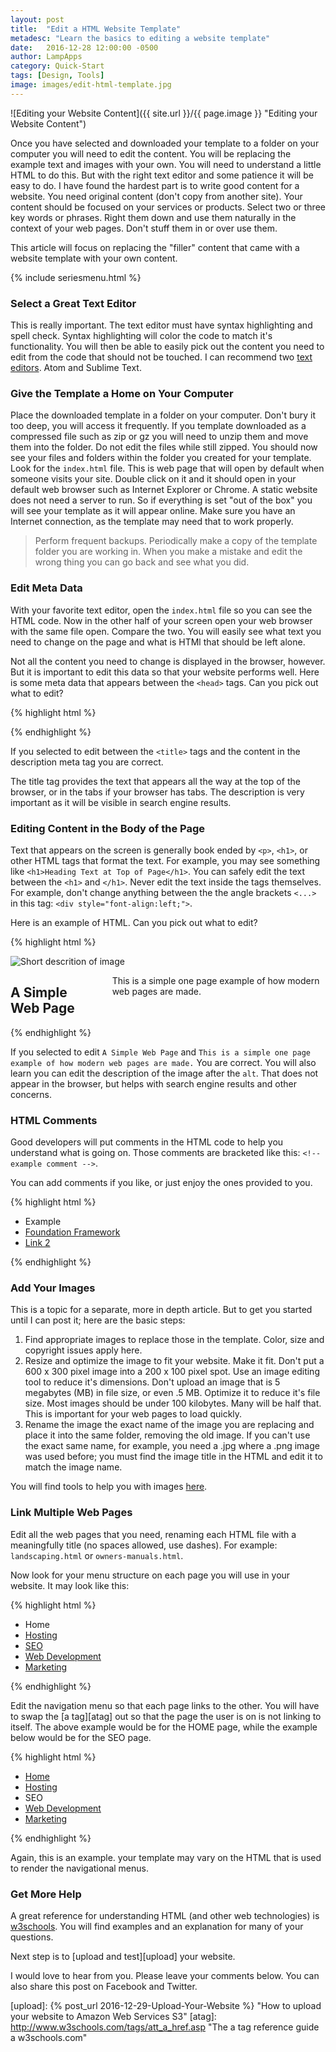 ```yaml
---
layout: post
title:  "Edit a HTML Website Template"
metadesc: "Learn the basics to editing a website template"
date:   2016-12-28 12:00:00 -0500
author: LampApps
category: Quick-Start
tags: [Design, Tools]
image: images/edit-html-template.jpg
---
```


![Editing your Website Content]({{ site.url }}/{{ page.image }} "Editing your Website Content")

Once you have selected and downloaded your template to a folder on your computer you will need to edit the content. You will be replacing the example text and images with your own. You will need to understand a little HTML to do this. But with the right text editor and some patience it will be easy to do. I have found the hardest part is to write good content for a website. You need original content (don't copy from another site). Your content should be focused on your services or products. Select two or three key words or phrases. Right them down and use them naturally in the context of your web pages. Don't stuff them in or over use them.

This article will focus on replacing the "filler" content that came with a website template with your own content.

<!--more-->

{% include seriesmenu.html %}

### Select a Great Text Editor

This is really important. The text editor must have syntax highlighting and spell check. Syntax highlighting will color the code to match it's functionality. You will then be able to easily pick out the content you need to edit from the code that should not be touched. I can recommend two [text editors][texteditors]. Atom and Sublime Text.

### Give the Template a Home on Your Computer

Place the downloaded template in a folder on your computer. Don't bury it too deep, you will access it frequently. If you template downloaded as a compressed file such as zip or gz you will need to unzip them and move them into the folder. Do not edit the files while still zipped. You should now see your files and folders within the folder you created for your template. Look for the `index.html` file. This is web page that will open by default when someone visits your site. Double click on it and it should open in your default web browser such as Internet Explorer or Chrome. A static website does not need a server to run. So if everything is set "out of the box" you will see your template as it will appear online. Make sure you have an Internet connection, as the template may need that to work properly.

> Perform frequent backups. Periodically make a copy of the template folder you are working in. When you make a mistake and edit the wrong thing you can go back and see what you did.

### Edit Meta Data

With your favorite text editor, open the `index.html` file so you can see the HTML code. Now in the other half of your screen open your web browser with the same file open. Compare the two. You will easily see what text you need to change on the page and what is HTMl that should be left alone.

Not all the content you need to change is displayed in the browser, however. But it is important to edit this data so that your website performs well. Here is some meta data that appears between the `<head>` tags. Can you pick out what to edit?

{% highlight html %}
<head>
    <meta charset="utf-8" />
    <meta name="viewport" content="width=device-width, initial-scale=1.0" />
    <title>Example Web Page - Appears at the top of the browser</title>
    <meta name="description" content="This should describe the contents of the page.">
    <link rel="stylesheet" href="http://dhbhdrzi4tiry.cloudfront.net/cdn/sites/foundation.min.css">
</head>
{% endhighlight %}

If you selected to edit between the `<title>` tags and the content in the description meta tag you are correct.

The title tag provides the text that appears all the way at the top of the browser, or in the tabs if your browser has tabs. The description is very important as it will be visible in search engine results.

### Editing Content in the Body of the Page

Text that appears on the screen is generally book ended by `<p>`, `<h1>`, or other HTML tags that format the text. For example, you may see something like `<h1>Heading Text at Top of Page</h1>`.  You can safely edit the text between the `<h1>` and `</h1>`. Never edit the text inside the tags themselves. For example, don't change anything between the the angle brackets `<...>` in this tag: `<div style="font-align:left;">`.

Here is an example of HTML. Can you pick out what to edit?

{% highlight html %}
<div class="row">
    <div class="medium-6 columns medium-push-6">
        <img class="thumbnail" alt="Short descrition of image" src="/images/exmpleimage.jpg">
    </div>
    <div class="medium-6 columns medium-pull-6">
        <h2>A Simple Web Page</h2>
        <p>This is a simple one page example of how modern web pages are made.</p>
    </div>
</div>
{% endhighlight %}

If you selected to edit `A Simple Web Page` and `This is a simple one page example of how modern web pages are made.` You are correct. You will also learn you can edit the description of the image after the `alt`. That does not appear in the browser, but helps with search engine results and other concerns.

### HTML Comments

Good developers will put comments in the HTML code to help you understand what is going on. Those comments are bracketed like this: `<!-- example comment -->`.

You can add comments if you like, or just enjoy the ones provided to you.

{% highlight html %}
    <!-- Start Top Navigation Bar -->
    <div class="top-bar">
      <div class="top-bar-left">
        <ul class="menu">
          <li class="menu-text">Example</li>
          <li><a href="http://foundation.zurb.com/">Foundation Framework</a></li>
          <li><a href="/link2.html">Link 2</a></li>
        </ul>
      </div>
    </div>
    <!-- End Top Navigation Bar -->
{% endhighlight %}

### Add Your Images

This is a topic for a separate, more in depth article. But to get you started until I can post it; here are the basic steps:

1. Find appropriate images to replace those in the template. Color, size and copyright issues apply here.
2. Resize and optimize the image to fit your website. Make it fit. Don't put a 600 x 300 pixel image into a 200 x 100 pixel spot. Use an image editing tool to reduce it's dimensions. Don't upload an image that is 5 megabytes (MB) in file size, or even .5 MB. Optimize it to reduce it's file size. Most images should be under 100 kilobytes. Many will be half that. This is important for your web pages to load quickly.
3. Rename the image the exact name of the image you are replacing and place it into the same folder, removing the old image. If you can't use the exact same name, for example, you need a .jpg where a .png image was used before; you must find the image title in the HTML and edit it to match the image name.

You will find tools to help you with images [here][graphics].

### Link Multiple Web Pages

Edit all the web pages that you need, renaming each HTML file with a meaningfully title (no spaces allowed, use dashes). For example: `landscaping.html` or `owners-manuals.html`.

Now look for your menu structure on each page you will use in your website. It may look like this:

{% highlight html %}
    <!-- Start Top Navigation Bar -->
    <div class="top-bar">
      <div class="top-bar-left">
        <ul class="menu">
          <li class="menu-text">Home</li>
          <li><a href="/hosting.html">Hosting</a></li>
          <li><a href="/seo.html">SEO</a></li>
          <li><a href="/development.html">Web Development</a></li>
          <li><a href="/marketing.html">Marketing</a></li>
        </ul>
      </div>
    </div>
    <!-- End Top Navigation Bar -->
{% endhighlight %}

Edit the navigation menu so that each page links to the other. You will have to swap the [a tag][atag] out so that the page the user is on is not linking to itself. The above example would be for the HOME page, while the example below would be for the SEO page.

{% highlight html %}
    <!-- Start Top Navigation Bar -->
    <div class="top-bar">
      <div class="top-bar-left">
        <ul class="menu">
          <li><a href="/index.html">Home</li>
          <li><a href="/hosting.html">Hosting</a></li>
          <li class="menu-text">SEO</li>
          <li><a href="/development.html">Web Development</a></li>
          <li><a href="/marketing.html">Marketing</a></li>
        </ul>
      </div>
    </div>
    <!-- End Top Navigation Bar -->
{% endhighlight %}


Again, this is an example. your template may vary on the HTML that is used to render the navigational menus.

### Get More Help

A great reference for understanding HTML (and other web technologies) is [w3schools][w3schools]. You will find examples and an explanation for many of your questions.

Next step is to [upload and test][upload] your website.

I would love to hear from you. Please leave your comments below. You can also share this post on Facebook and Twitter.  

[texteditors]: /resources.html#Development "Website resources and tools"
[w3schools]: http://www.w3schools.com/html/default.asp "Learn HTML at w3Schools"
[graphics]: /resources.html#Graphics "Graphic tools and resources"
[upload]: {% post_url 2016-12-29-Upload-Your-Website %} "How to upload your website to Amazon Web Services S3"
[atag]: http://www.w3schools.com/tags/att_a_href.asp "The a tag reference guide a w3schools.com"
